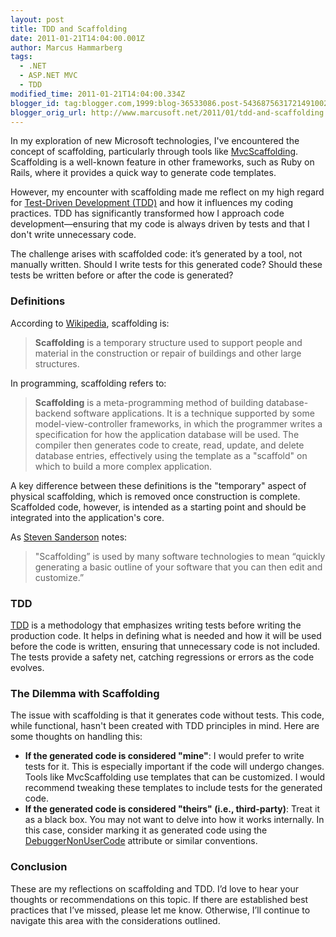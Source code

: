 ```yaml
---
layout: post
title: TDD and Scaffolding
date: 2011-01-21T14:04:00.001Z
author: Marcus Hammarberg
tags:
  - .NET
  - ASP.NET MVC
  - TDD
modified_time: 2011-01-21T14:04:00.334Z
blogger_id: tag:blogger.com,1999:blog-36533086.post-5436875631721491002
blogger_orig_url: http://www.marcusoft.net/2011/01/tdd-and-scaffolding.html
---
```


In my exploration of new Microsoft technologies, I've encountered the concept of scaffolding, particularly through tools like [MvcScaffolding](http://blog.stevensanderson.com/2011/01/13/scaffold-your-aspnet-mvc-3-project-with-the-mvcscaffolding-package/). Scaffolding is a well-known feature in other frameworks, such as Ruby on Rails, where it provides a quick way to generate code templates.

However, my encounter with scaffolding made me reflect on my high regard for [Test-Driven Development (TDD)](http://en.wikipedia.org/wiki/Test-driven_development) and how it influences my coding practices. TDD has significantly transformed how I approach code development—ensuring that my code is always driven by tests and that I don't write unnecessary code.

The challenge arises with scaffolded code: it’s generated by a tool, not manually written. Should I write tests for this generated code? Should these tests be written before or after the code is generated?

### Definitions

According to [Wikipedia](http://en.wikipedia.org/wiki/Scaffolding), scaffolding is:

> **Scaffolding** is a temporary structure used to support people and material in the construction or repair of buildings and other large structures.

In programming, scaffolding refers to:

> **Scaffolding** is a meta-programming method of building database-backend software applications. It is a technique supported by some model-view-controller frameworks, in which the programmer writes a specification for how the application database will be used. The compiler then generates code to create, read, update, and delete database entries, effectively using the template as a "scaffold" on which to build a more complex application.

A key difference between these definitions is the "temporary" aspect of physical scaffolding, which is removed once construction is complete. Scaffolded code, however, is intended as a starting point and should be integrated into the application's core.

As [Steven Sanderson](http://blog.stevensanderson.com/2011/01/13/scaffold-your-aspnet-mvc-3-project-with-the-mvcscaffolding-package/) notes:

> "Scaffolding” is used by many software technologies to mean “quickly generating a basic outline of your software that you can then edit and customize.”

### TDD

[TDD](http://en.wikipedia.org/wiki/Test-driven_development#Benefits) is a methodology that emphasizes writing tests before writing the production code. It helps in defining what is needed and how it will be used before the code is written, ensuring that unnecessary code is not included. The tests provide a safety net, catching regressions or errors as the code evolves.

### The Dilemma with Scaffolding

The issue with scaffolding is that it generates code without tests. This code, while functional, hasn't been created with TDD principles in mind. Here are some thoughts on handling this:

- **If the generated code is considered "mine"**: I would prefer to write tests for it. This is especially important if the code will undergo changes. Tools like MvcScaffolding use templates that can be customized. I would recommend tweaking these templates to include tests for the generated code.
- **If the generated code is considered "theirs" (i.e., third-party)**: Treat it as a black box. You may not want to delve into how it works internally. In this case, consider marking it as generated code using the [DebuggerNonUserCode](http://msdn.microsoft.com/en-us/library/system.diagnostics.debuggernonusercodeattribute.aspx) attribute or similar conventions.

### Conclusion

These are my reflections on scaffolding and TDD. I’d love to hear your thoughts or recommendations on this topic. If there are established best practices that I’ve missed, please let me know. Otherwise, I’ll continue to navigate this area with the considerations outlined.
